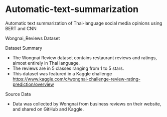 # Automatic-text-summarization
Automatic text summarization of Thai-language social media opinions using BERT and CNN

Wongnai_Reviews Dataset

Dataset Summary
- The Wongnai Review dataset contains restaurant reviews and ratings, almost entirely in Thai language.
- The reviews are in 5 classes ranging from 1 to 5 stars.
- This dataset was featured in a Kaggle challenge https://www.kaggle.com/c/wongnai-challenge-review-rating-prediction/overview

Source Data
- Data was collected by Wongnai from business reviews on their website, and shared on GitHub and Kaggle.
